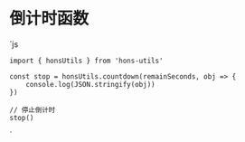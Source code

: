 # 倒计时函数
`js

    import { honsUtils } from 'hons-utils'

    const stop = honsUtils.countdown(remainSeconds, obj => {
        console.log(JSON.stringify(obj))
    })

    // 停止倒计时
    stop()
`